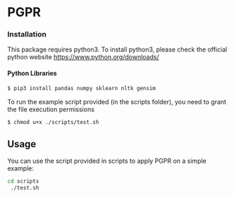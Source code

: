 # PGPR

### Installation
This package requires python3. To install python3, please check the official python website
https://www.python.org/downloads/

#### Python Libraries

``` bash
$ pip3 install pandas numpy sklearn nltk gensim
```
To run the example script provided (in the scripts folder), you need to grant the file execution permissions

``` bash
$ chmod u+x ./scripts/test.sh
```

## Usage
You can use the script provided in scripts to apply PGPR on a simple example:
``` bash
cd scripts
 ./test.sh
```
